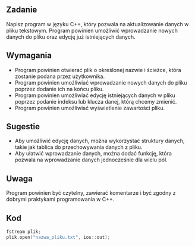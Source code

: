 ## Zadanie
Napisz program w języku C++, który pozwala na aktualizowanie danych w pliku tekstowym. 
Program powinien umożliwić wprowadzanie nowych danych do pliku oraz edycję już istniejących danych.

## Wymagania

- Program powinien otwierać plik o określonej nazwie i ścieżce, która zostanie podana przez użytkownika.
- Program powinien umożliwiać wprowadzanie nowych danych do pliku poprzez dodanie ich na końcu pliku.
- Program powinien umożliwiać edycję istniejących danych w pliku poprzez podanie indeksu lub klucza danej, którą chcemy zmienić.
- Program powinien umożliwiać wyświetlenie zawartości pliku.

## Sugestie

- Aby umożliwić edycję danych, można wykorzystać struktury danych, takie jak tablica do przechowywania danych z pliku.
- Aby ułatwić wprowadzanie danych, można dodać funkcję, która pozwala na wprowadzanie danych jednocześnie dla wielu pól.

## Uwaga 

Program powinien być czytelny, zawierać komentarze i być zgodny z dobrymi praktykami programowania w C++.

## Kod

```cpp
fstream plik; 
plik.open("nazwa_pliku.txt", ios::out);
```

